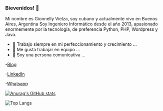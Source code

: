 ### Bievenidos! 👋

Mi nombre es Gionnelly Vielza, soy cubano y actualmente vivo en Buenos Aires, Argentina
Soy Ingeniero Informático desde el año 2013, apasionado enormemente por la tecnología,
de preferencia Python, PHP, Wordpress y Java.



- 🌱 Trabajo siempre en mi perfeccionamiento y crecimiento ...
- 👯 Me gusta trabajar en equipo ...
- 💬 Soy una persona comunicativa ...


-[Blog](https://gionnelly-v.com)

-[LinkedIn](https://www.linkedin.com/in/gionnelly-vielza-dur%C3%A1n-038875197/)

-[Whatsapp](https://wa.me/+5491150392391)

[![Anurag's GitHub stats](https://github-readme-stats.vercel.app/api?username=gvielza&theme=tokyonight)](https://github.com/gvielza/github-readme-stats)

![Top Langs](https://github-readme-stats.vercel.app/api/top-langs/?username=gvielza&theme=tokyonight)



